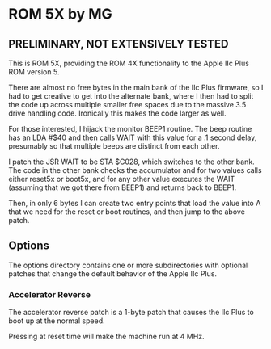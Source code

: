# ROM 5X by MG

## PRELIMINARY, NOT EXTENSIVELY TESTED

This is ROM 5X, providing the ROM 4X functionality to the Apple IIc Plus ROM
version 5.

There are almost no free bytes in the main bank of the IIc Plus firmware, so
I had to get creative to get into the alternate bank, where I then had to split
the code up across multiple smaller free spaces due to the massive 3.5 drive
handling code.  Ironically this makes the code larger as well.

For those interested, I hijack the monitor BEEP1 routine.  The beep routine has
an LDA #$40 and then calls WAIT with this value for a .1 second delay,
presumably so that multiple beeps are distinct from each other.

I patch the JSR WAIT to be STA $C028, which switches to the other bank.
The code in the other bank checks the accumulator and for two values calls
either reset5x or boot5x, and for any other value executes the WAIT (assuming
that we got there from BEEP1) and returns back to BEEP1.

Then, in only 6 bytes I can create two entry points that load the value into
A that we need for the reset or boot routines, and then jump to the above patch.

## Options

The options directory contains one or more subdirectories with optional patches
that change the default behavior of the Apple IIc Plus.

### Accelerator Reverse

The accelerator reverse patch is a 1-byte patch that causes the IIc Plus to boot up
at the normal speed.

Pressing <ESC> at reset time will make the machine run at 4 MHz.

